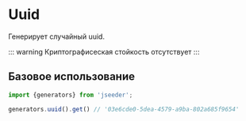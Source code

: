 # Uuid

Генерирует случайный uuid.

::: warning
Криптографисеская стойкость отсутствует
:::

## Базовое использование
```javascript
import {generators} from 'jseeder';

generators.uuid().get() // '03e6cde0-5dea-4579-a9ba-802a685f9654'
```
